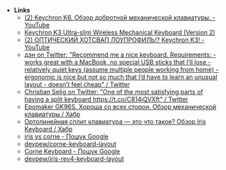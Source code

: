 - **Links**
	- [(2) Keychron K6. Обзор добротной механической клавиатуры. - YouTube](https://www.youtube.com/watch?v=DY-iwkjQ2iM)
	- [Keychron K3 Ultra-slim Wireless Mechanical Keyboard (Version 2)](https://www.keychron.com/products/keychron-k3-wireless-mechanical-keyboard)
	- [(2) ОПТИЧЕСКИЙ ХОТСВАП ЛОУПРОФИЛЬ!? Keychron K3! - YouTube](https://www.youtube.com/watch?v=njX-W1Hn8GY)
	- [дэн on Twitter: "Recommend me a nice keyboard. Requirements: - works great with a MacBook, no special USB sticks that I’ll lose - relatively quiet keys (assume multiple people working from home) - ergonomic is nice but not so much that I’d have to learn an unusual layout - doesn’t feel cheap" / Twitter](https://twitter.com/dan_abramov/status/1402048600234995713)
	- [Christian Selig on Twitter: "One of the most satisfying parts of having a split keyboard https://t.co/C814jQVXft" / Twitter](https://twitter.com/ChristianSelig/status/1407462919034572801)
	- [Epomaker GK96S. Хороша со всех сторон. Обзор механической клавиатуры / Хабр](https://habr.com/ru/post/563170/)
	- [Ортолинейная сплит клавиатура — это что такое? Обзор Iris Keyboard / Хабр](https://habr.com/ru/company/dododev/blog/511664/)
	- [iris vs corne - Пошук Google](https://www.google.com/search?q=iris+vs+corne&hl=be)
	- [devpew/corne-keyboard-layout](https://github.com/devpew/corne-keyboard-layout)
	- [Corne Keyboard - Пошук Google](https://www.google.com/search?rls=en&q=Corne+Keyboard&oe=UTF-8)
	- [devpew/iris-rev4-keyboard-layout](https://github.com/devpew/iris-rev4-keyboard-layout)